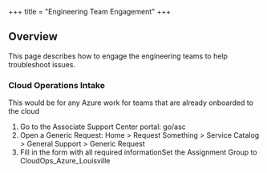 +++
title = "Engineering Team Engagement"
+++


## Overview

This page describes how to engage the engineering teams to help troubleshoot issues.

### Cloud Operations Intake

This would be for any Azure work for teams that are already onboarded to the cloud 

1. Go to the Associate Support Center portal: go/asc
2. Open a Generic Request: Home > Request Something > Service Catalog > General Support > Generic Request
3. Fill in the form with all required informationSet the Assignment Group to CloudOps_Azure_Louisville 